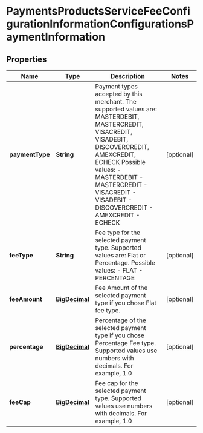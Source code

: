 
# PaymentsProductsServiceFeeConfigurationInformationConfigurationsPaymentInformation

## Properties
Name | Type | Description | Notes
------------ | ------------- | ------------- | -------------
**paymentType** | **String** | Payment types accepted by this merchant. The supported values are: MASTERDEBIT, MASTERCREDIT, VISACREDIT, VISADEBIT, DISCOVERCREDIT, AMEXCREDIT, ECHECK  Possible values: - MASTERDEBIT - MASTERCREDIT - VISACREDIT - VISADEBIT - DISCOVERCREDIT - AMEXCREDIT - ECHECK |  [optional]
**feeType** | **String** | Fee type for the selected payment type. Supported values are: Flat or Percentage.   Possible values: - FLAT - PERCENTAGE |  [optional]
**feeAmount** | [**BigDecimal**](BigDecimal.md) | Fee Amount of the selected payment type if you chose Flat fee type.  |  [optional]
**percentage** | [**BigDecimal**](BigDecimal.md) | Percentage of the selected payment type if you chose Percentage Fee type. Supported values use numbers with decimals. For example, 1.0  |  [optional]
**feeCap** | [**BigDecimal**](BigDecimal.md) | Fee cap for the selected payment type. Supported values use numbers with decimals. For example, 1.0  |  [optional]



